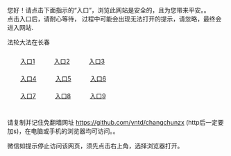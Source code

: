 您好！请点击下面指示的“入口”，浏览此网站是安全的，且为您带来平安。。 <br/>
点击入口后，请耐心等待， 过程中可能会出现无法打开的提示，请忽略，最终会进入网站. </br>

法轮大法在长春<br/>
<div style="padding:10px"><a style="margin:20px" target="_blank" href="https://dorr66hd5jq4s.cloudfront.net/2Qpsp?vydrr" id="ccLink1" rel="nofollow">入口1</a> <a target="_blank" style="margin:20px" href="https://d4p6pftd46vv2.cloudfront.net/2Qpsp?wxzurihd" id="ccLink2" rel="nofollow">入口2</a> <a style="margin:20px" target="_blank" href="https://dmnwqym3sskok.cloudfront.net/2Qpsp?omlnio" id="ccLink3" rel="nofollow">入口3</a></div>

<div style="padding:10px" ><a style="margin:20px" target="_blank" href="https://dorr66hd5jq4s.cloudfront.net/2Qpsp?vydrr" id="ccLink4" rel="nofollow">入口4</a> <a style="margin:20px" href="https://d4p6pftd46vv2.cloudfront.net/2Qpsp?wxzurihd" target="_blank" id="ccLink5" rel="nofollow">入口5</a> <a style="margin:20px" href="https://dmnwqym3sskok.cloudfront.net/2Qpsp?omlnio" target="_blank" id="ccLink6" rel="nofollow">入口6</a></div>

<div style="padding:10px"><a style="margin:20px" target="_blank" href="https://dorr66hd5jq4s.cloudfront.net/2Qpsp?vydrr" id="ccLink7" rel="nofollow">入口7</a> <a style="margin:20px" href="https://d4p6pftd46vv2.cloudfront.net/2Qpsp?wxzurihd" target="_blank" id="ccLink8" rel="nofollow">入口8</a> <a style="margin:20px" target="_blank" href="https://dmnwqym3sskok.cloudfront.net/2Qpsp?omlnio" id="ccLink9" rel="nofollow">入口9</a></div>

<br/>



请复制并记住免翻墙网址 https://github.com/yntd/changchunzx (http后一定要加s)，在电脑或手机的浏览器均可访问。。<br/>

微信如提示停止访问该网页，须先点击右上角，选择浏览器打开。
